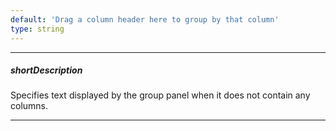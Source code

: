 ```yaml
---
default: 'Drag a column header here to group by that column'
type: string
---
```

---
##### shortDescription
Specifies text displayed by the group panel when it does not contain any columns.

---
